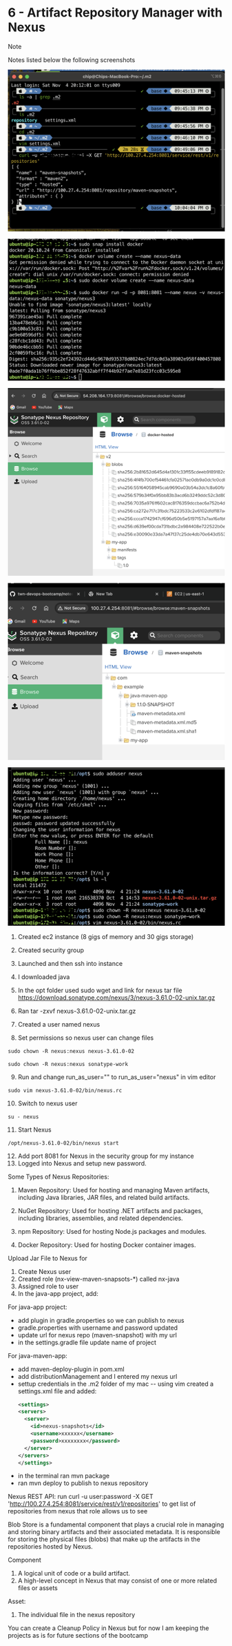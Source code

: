 # 6 - Artifact Repository Manager with Nexus

> [!NOTE]
> Notes listed below the following screenshots

![maven image](/images/06/maven-1.png)

![nexus image](/images/06/nexus-1.png)

![nexus image](/images/06/nexus-2.png)

![nexus image](/images/06/nexus-3.png)

![nexus image](/images/06/nexus-4.png)

1. Created ec2 instance (8 gigs of memory and 30 gigs storage)
2. Created security group
3. Launched and then ssh into instance
4. I downloaded java
5. In the opt folder used sudo wget and link for nexus tar file
   https://download.sonatype.com/nexus/3/nexus-3.61.0-02-unix.tar.gz

6. Ran tar -zxvf nexus-3.61.0-02-unix.tar.gz
7. Created a user named nexus
8. Set permissions so nexus user can change files

```
sudo chown -R nexus:nexus nexus-3.61.0-02
```

```
sudo chown -R nexus:nexus sonatype-work
```

9. Run and change run_as_user="" to run_as_user="nexus" in vim editor

```
sudo vim nexus-3.61.0-02/bin/nexus.rc
```

10. Switch to nexus user

```
su - nexus
```

11. Start Nexus

```
/opt/nexus-3.61.0-02/bin/nexus start
```

12. Add port 8081 for Nexus in the security group for my instance
13. Logged into Nexus and setup new password.

Some Types of Nexus Repositories:

1. Maven Repository: Used for hosting and managing Maven artifacts, including Java libraries, JAR files, and related build artifacts.

2. NuGet Repository: Used for hosting .NET artifacts and packages, including libraries, assemblies, and related dependencies.

3. npm Repository: Used for hosting Node.js packages and modules.

4. Docker Repository: Used for hosting Docker container images.

Upload Jar File to Nexus for

1. Create Nexus user
2. Created role (nx-view-maven-snapsots-\*) called nx-java
3. Assigned role to user
4. In the java-app project, add:

For java-app project:

- add plugin in gradle.properties so we can publish to nexus
- gradle.properties with username and password updated
- update url for nexus repo (maven-snapshot) with my url
- in the settings.gradle file update name of project

For java-maven-app:

- add maven-deploy-plugin in pom.xml
- add distributionManagement and I entered my nexus url
- settup credentials in the .m2 folder of my mac
  -- using vim created a settings.xml file and added:
  ```xml
  <settings>
  <servers>
    <server>
      <id>nexus-snapshots</id>
      <username>xxxxxx</username>
      <password>xxxxxxxx</password>
    </server>
  </servers>
  </settings>
  ```
- in the terminal ran mvn package
- ran mvn deploy to publish to nexus repository

Nexus REST API:
run curl -u user:password -X GET 'http://100.27.4.254:8081/service/rest/v1/repositories' to get list of repositories from nexus that role allows us to see

Blob Store
is a fundamental component that plays a crucial role in managing and storing binary artifacts and their associated metadata. It is responsible for storing the physical files (blobs) that make up the artifacts in the repositories hosted by Nexus.

Component

1. A logical unit of code or a build artifact.
2. A high-level concept in Nexus that may consist of one or more related files or assets

Asset:

1. The individual file in the nexus repository

You can create a Cleanup Policy in Nexus but for now I am keeping the projects as is for future sections of the bootcamp
